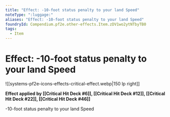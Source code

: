 ```yaml
---
title: "Effect: -10-foot status penalty to your land Speed"
noteType: ":luggage:"
aliases: "Effect: -10-foot status penalty to your land Speed"
foundryId: Compendium.pf2e.other-effects.Item.zDV1wo2ytNTbyTB0
tags:
  - Item
---
```


# Effect: -10-foot status penalty to your land Speed
![[systems-pf2e-icons-effects-critical-effect.webp|150 lp right]]

**Effect applied by [[Critical Hit Deck #6]], [[Critical Hit Deck #12]], [[Critical Hit Deck #22]], [[Critical Hit Deck #46]]**

\-10-foot status penalty to your land Speed

